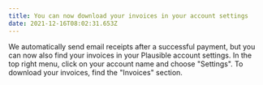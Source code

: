```yaml
---
title: You can now download your invoices in your account settings
date: 2021-12-16T08:02:31.653Z
---
```

We automatically send email receipts after a successful payment, but you can now also find your invoices in your Plausible account settings. In the top right menu, click on your account name and choose "Settings". To download your invoices, find the "Invoices" section.
